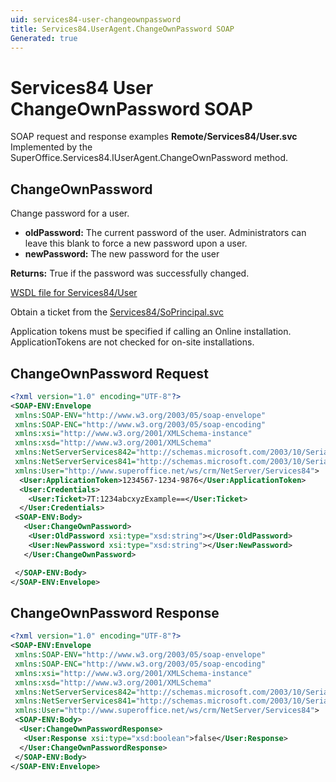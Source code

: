 ```yaml
---
uid: services84-user-changeownpassword
title: Services84.UserAgent.ChangeOwnPassword SOAP
Generated: true
---
```


# Services84 User ChangeOwnPassword SOAP

SOAP request and response examples **Remote/Services84/User.svc**
Implemented by the <see cref="M:SuperOffice.Services84.IUserAgent.ChangeOwnPassword">SuperOffice.Services84.IUserAgent.ChangeOwnPassword</see> method.

## ChangeOwnPassword

Change password for a user.

* **oldPassword:** The current password of the user.  Administrators can leave this blank to force a new password upon a user.
* **newPassword:** The new password for the user

**Returns:** True if the password was successfully changed.


[WSDL file for Services84/User](../Services84-User.md)

Obtain a ticket from the [Services84/SoPrincipal.svc](../SoPrincipal/SoPrincipal.md)

Application tokens must be specified if calling an Online installation. ApplicationTokens are not checked for on-site installations.

## ChangeOwnPassword Request

```xml
<?xml version="1.0" encoding="UTF-8"?>
<SOAP-ENV:Envelope
 xmlns:SOAP-ENV="http://www.w3.org/2003/05/soap-envelope"
 xmlns:SOAP-ENC="http://www.w3.org/2003/05/soap-encoding"
 xmlns:xsi="http://www.w3.org/2001/XMLSchema-instance"
 xmlns:xsd="http://www.w3.org/2001/XMLSchema"
 xmlns:NetServerServices842="http://schemas.microsoft.com/2003/10/Serialization/Arrays"
 xmlns:NetServerServices841="http://schemas.microsoft.com/2003/10/Serialization/"
 xmlns:User="http://www.superoffice.net/ws/crm/NetServer/Services84">
  <User:ApplicationToken>1234567-1234-9876</User:ApplicationToken>
  <User:Credentials>
    <User:Ticket>7T:1234abcxyzExample==</User:Ticket>
  </User:Credentials>
 <SOAP-ENV:Body>
   <User:ChangeOwnPassword>
    <User:OldPassword xsi:type="xsd:string"></User:OldPassword>
    <User:NewPassword xsi:type="xsd:string"></User:NewPassword>
   </User:ChangeOwnPassword>

 </SOAP-ENV:Body>
</SOAP-ENV:Envelope>

```


## ChangeOwnPassword Response

```xml
<?xml version="1.0" encoding="UTF-8"?>
<SOAP-ENV:Envelope
 xmlns:SOAP-ENV="http://www.w3.org/2003/05/soap-envelope"
 xmlns:SOAP-ENC="http://www.w3.org/2003/05/soap-encoding"
 xmlns:xsi="http://www.w3.org/2001/XMLSchema-instance"
 xmlns:xsd="http://www.w3.org/2001/XMLSchema"
 xmlns:NetServerServices842="http://schemas.microsoft.com/2003/10/Serialization/Arrays"
 xmlns:NetServerServices841="http://schemas.microsoft.com/2003/10/Serialization/"
 xmlns:User="http://www.superoffice.net/ws/crm/NetServer/Services84">
 <SOAP-ENV:Body>
  <User:ChangeOwnPasswordResponse>
   <User:Response xsi:type="xsd:boolean">false</User:Response>
  </User:ChangeOwnPasswordResponse>
 </SOAP-ENV:Body>
</SOAP-ENV:Envelope>

```

